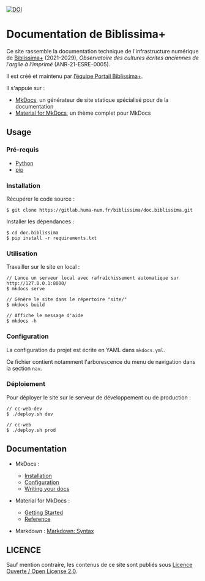 [![DOI](https://zenodo.org/badge/DOI/10.5281/zenodo.8368640.svg)](https://doi.org/10.5281/zenodo.8368640)

# Documentation de Biblissima+

Ce site rassemble la documentation technique de l'infrastructure numérique de [Biblissima+](https://projet.biblissima.fr) (2021-2029), _Observatoire des cultures écrites anciennes de l’argile à l’imprimé_ (ANR-21-ESRE-0005).

Il est créé et maintenu par [l’équipe Portail Biblissima+](https://projet.biblissima.fr/fr/organisation/equipe-biblissima).

Il s'appuie sur :

- [MkDocs](https://www.mkdocs.org), un générateur de site statique spécialisé pour de la documentation
- [Material for MkDocs](https://squidfunk.github.io/mkdocs-material/), un thème complet pour MkDocs


## Usage

### Pré-requis

- [Python](https://www.python.org)
- [pip](https://pip.readthedocs.io/en/stable/installing/)

### Installation

Récupérer le code source :

```
$ git clone https://gitlab.huma-num.fr/biblissima/doc.biblissima.git
```

Installer les dépendances :

```
$ cd doc.biblissima
$ pip install -r requirements.txt
```

### Utilisation

Travailler sur le site en local :

```
// Lance un serveur local avec rafraîchissement automatique sur http://127.0.0.1:8000/
$ mkdocs serve

// Génère le site dans le répertoire "site/"
$ mkdocs build

// Affiche le message d'aide
$ mkdocs -h
```

### Configuration

La configuration du projet est écrite en YAML dans `mkdocs.yml`.

Ce fichier contient notamment l'arborescence du menu de navigation dans la section `nav`.

### Déploiement

Pour déployer le site sur le serveur de développement ou de production :

```
// cc-web-dev
$ ./deploy.sh dev

// cc-web
$ ./deploy.sh prod
```

## Documentation

- MkDocs :
    - [Installation](https://www.mkdocs.org/user-guide/installation/)
    - [Configuration](https://www.mkdocs.org/user-guide/configuration/)
    - [Writing your docs](https://www.mkdocs.org/user-guide/writing-your-docs/)

- Material for MkDocs :
    - [Getting Started](https://squidfunk.github.io/mkdocs-material/getting-started/)
    - [Reference](https://squidfunk.github.io/mkdocs-material/reference/)

- Markdown : [Markdown: Syntax](https://daringfireball.net/projects/markdown/syntax)


## LICENCE

Sauf mention contraire, les contenus de ce site sont publiés sous [Licence Ouverte / Open License 2.0](https://www.etalab.gouv.fr/licence-ouverte-open-licence/).
